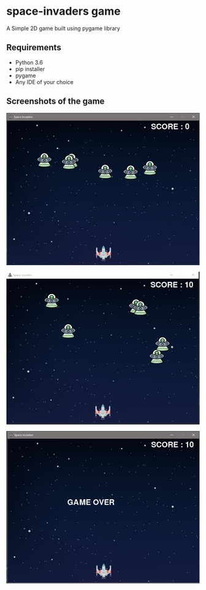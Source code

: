 # space-invaders game
A Simple 2D game built using pygame library

## Requirements
- Python 3.6
- pip installer
- pygame
- Any IDE of your choice

## Screenshots of the game
![Game Start](https://github.com/hemrajanilavesh/space-invaders/blob/main/space-invader-start.png "Game Start")

![Game In Progress](https://github.com/hemrajanilavesh/space-invaders/blob/main/space-invader-with-score.png "Game In Progress")

![Game Over](https://github.com/hemrajanilavesh/space-invaders/blob/main/space-invaders-go.png "Game Over")
